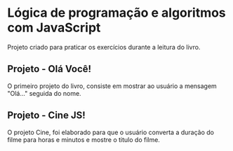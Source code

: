 # Lógica de programação e algoritmos com JavaScript
Projeto criado para praticar os exercícios durante a leitura do livro.

## Projeto - Olá Você!
O primeiro projeto do livro, consiste em mostrar ao usuário a mensagem "Olá..." seguida do nome. 

## Projeto - Cine JS!
O projeto Cine, foi elaborado para que o usuário converta a duração do filme para horas e minutos e mostre o titulo do filme.